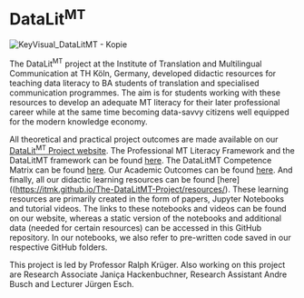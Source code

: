# DataLit<sup>MT</sup>

![KeyVisual_DataLitMT - Kopie](https://user-images.githubusercontent.com/77116913/197732814-066252b7-1c83-498f-8c6b-36037227cc3b.jpg)

The DataLit<sup>MT</sup> project at the Institute of Translation and Multilingual Communication at TH Köln, Germany, developed didactic resources for teaching data literacy to BA students of translation and specialised communication programmes. The aim is for students working with these resources to develop an adequate MT literacy for their later professional career while at the same time becoming data-savvy citizens well equipped for the modern knowledge economy.

All theoretical and practical project outcomes are made available on our [DataLit<sup>MT</sup> Project website](https://itmk.github.io/The-DataLitMT-Project/). The Professional MT Literacy Framework and the DataLitMT framework can be found [here](https://itmk.github.io/The-DataLitMT-Project/framework/). The DataLitMT Competence Matrix can be found [here](https://itmk.github.io/The-DataLitMT-Project/matrix/). Our Academic Outcomes can be found [here](https://itmk.github.io/The-DataLitMT-Project/outcomes/). And finally, all our didactic learning resources can be found [here]((https://itmk.github.io/The-DataLitMT-Project/resources/). These learning resources are primarily created in the form of papers, Jupyter Notebooks and tutorial videos. The links to these notebooks and videos can be found on our website, whereas a static version of the notebooks and additional data (needed for certain resources) can be accessed in this GitHub repository. In our notebooks, we also refer to pre-written code saved in our respective GitHub folders.

This project is led by Professor Ralph Krüger. Also working on this project are Research Associate Janiça Hackenbuchner, Research Assistant Andre Busch and Lecturer Jürgen Esch.
